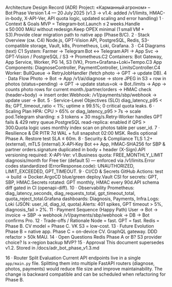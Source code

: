 Architecture Design Record (ADR)
Project: «Карманный агроном» – Bot Phase
Version 1.4 — 20 July 2025
(v1.3 → v1.4: added /v1/limits, HMAC-in-body, X-API-Ver, API quota logic, updated scaling and error handling)
1 · Context & Goals
MVP = Telegram‑bot.Launch ≤ 2 weeks.Handle ≤ 50 000 MAU without redesign.Keep OPEX minimal (1 small VM + S3).Provide clear migration path to native app (Phase B/C).
2 · Stack Overview
(см. C4) Node.js, GPT-Vision API, PostgreSQL, Redis, S3-compatible storage, Vault, k8s, Prometheus, Loki, Grafana.
3 · C4 Diagrams (text)
C1 System: Farmer → Telegram Bot ↔ Telegram API → App Svc → GPT‑Vision / PostgreSQL / S3 → Prometheus.C2 Containers: Bot Gateway, App Service, Worker, PG 14, S3 (VK), Prom+Grafana+Loki+Tempo.C3 App Components: DiagnoseController, PaymentController, LimitsController.C4 Worker: BullQueue → RetryJobHandler (fetch photo → GPT → update DB).
4 · Data Flow
Photo → Bot → App /v1/ai/diagnose → store JPEG in S3 + row in photos (status=pending) → GPT → update status=ok → Bot./limits → App → counts photo rows for current month./partner/orders → HMAC check (header+body) → insert order.Webhook: /v1/payments/sbp/webhook → update user → Bot.
5 · Service-Level Objectives (SLO)
diag_latency_p95 < 8s; GPT_timeout_ratio < 1%; uptime ≥ 99.5%; 0 critical quota leaks.
6 · Scaling Plan
HPA: CPU > 65% or diag_latency_p95 > 7s → scale pod.Telegram sharding: ≤ 3 tokens × 30 msg/s.Retry-Worker handles GPT fails & 429 retry queue.PostgreSQL read-replica: enabled if QPS > 300.Quota logic uses monthly index scan on photos table per user_id.
7 · Resilience & DR
PITR 7d WAL + full snapshot 02:00 MSK. Redis optional Phase A. Restore test SLA ≤ 60m.
8 · Security & Compliance
TLS 1.2+ (external), mTLS (internal).X‑API‑Key Bot ↔ App, HMAC‑SHA256 for SBP & partner orders.signature duplicated in body + header (X-Sign).API versioning required: X-API-Ver: v1.Business quota: FREE_MONTHLY_LIMIT diagnosis/month for Free tier (default 5) — enforced via /v1/limits.Error codes standardized (ErrorResponse.code): UNAUTHORIZED, LIMIT_EXCEEDED, GPT_TIMEOUT.
9 · CI/CD & Secrets
GitHub Actions: test → build → Docker.ArgoCD blue/green deploy.Vault CSI for secrets: GPT, SBP, HMAC.Secrets rotated: GPT monthly, HMAC every 90d.API schema diff gated in CI (openapi-diff).
10 · Observability
Prometheus: diag_latency_seconds, diag_requests_total, gpt_timeout_total, quota_reject_total.Grafana dashboards: Diagnosis, Payments, Infra.Logs: Loki (JSON: user_id, diag_id, quota).Alerts: 401 spikes, GPT timeout > 5%, diagnosis_fail > 2%.
11 · Payment Sequence (Happy Path)
User → Bot → invoice → SBP → webhook /v1/payments/sbp/webhook → DB → Bot confirms Pro.
12 · Trade-offs / Rationale
Node = fast. GPT = fast. Redis = Phase B. CV model = Phase C. VK S3 = low-cost.
13 · Future Evolution
Phase B = native app. Phase C = on-device CV. GraphQL gateway. DDD refactor > 50k MAU.
14 · Open Questions
Redis Phase A or B? S3 provider choice? Is x-region backup MVP?
15 · Approval
This document supersedes v1.2. Stored in /docs/adr_bot_phase_v1.3.md

16 · Router Split Evaluation
Current API endpoints live in a single `app/main.py` file. Splitting them into
multiple FastAPI routers (diagnose, photos, payments) would reduce file size and
improve maintainability. The change is backward compatible and can be scheduled
when refactoring for Phase B.